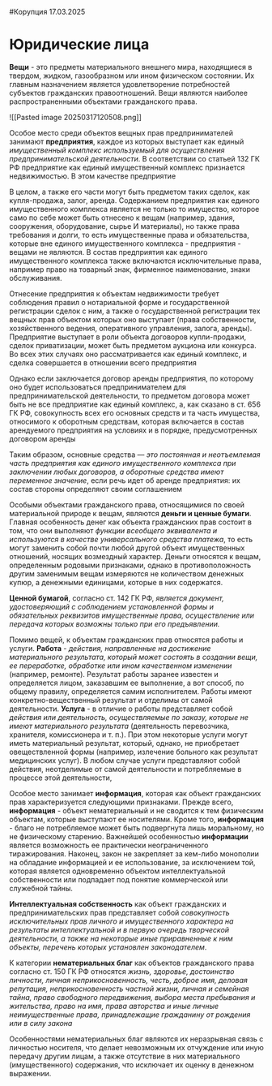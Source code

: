 #Корупция 
17.03.2025
# Юридические лица
**Вещи** - это предметы материального внешнего мира, находящиеся в твердом, жидком, газообразном или ином физическом состоянии. Их главным назначением является удовлетворение потребностей субъектов гражданских правоотношений. Вещи являются наиболее распространенными объектами гражданского права.

![[Pasted image 20250317120508.png]]

Особое место среди объектов вещных прав предпринимателей занимают **предприятия**, каждое из которых выступает как единый *имущественный комплекс используемый для осуществления предпринимательской деятельности*. В соответствии со статьей 132 ГК РФ предприятие как единый имущественный комплекс признается недвижимостью. В этом качестве предприятие

В целом, а также его части могут быть предметом таких сделок, как купля-продажа, залог, аренда. Содержанием предприятия как единого имущественного комплекса является не только то имущество, которое само по себе может быть отнесено к вещам (например, здания, сооружения, оборудование, сырье И материалы), но также права требования и долги, то есть имущественные права и обязательства, которые вне единого имущественного комплекса - предприятия - вещами не являются. В состав предприятия как единого имущественного комплекса также включаются исключительные права, например право на товарный знак, фирменное наименование, знаки обслуживания.

Отнесение предприятия к объектам недвижимости требует соблюдения правил о нотариальной форме и государственной регистрации сделок с ним, а также о государственной регистрации тех вещных прав объектом которых оно выступает (права собственности, хозяйственного ведения, оперативного управления, залога, аренды). Предприятие выступает в роли объекта договоров купли-продажи, сделок приватизации, может быть предметом аукциона или конкурса. Во всех этих случаях оно рассматривается как единый комплекс, и сделка совершается в отношении всего предприятия

Однако если заключается договор аренды предприятия, по которому оно будет использоваться предпринимателем для предпринимательской деятельности, то предметом договора может быть не все предприятие как единый комплекс, а, как сказано в ст. 656 ГК РФ, совокупность всех его основных средств и та часть имущества, относимого к оборотным средствам, которая включается в состав арендуемого предприятия на условиях и в порядке, предусмотренных договором аренды

Таким образом, основные средства — *это постоянная и неотъемлемая часть предприятия как единого имущественного комплекса при заключении любых договоров, а оборотные средства имеют переменное значение*, если речь идет об аренде предприятия: их состав стороны определяют своим соглашением

Особыми объектами гражданского права, относящимися по своей материальной природе к вещам, являются **деньги и ценные бумаги**. 
Главная особенность денег как объекта гражданских прав состоит в том, что они выполняют *функции всеобщего эквивалента и используются в качестве универсального средства платежа*, то есть могут заменить собой почти любой другой объект имущественных отношений, носящих возмездный характер. Деньги относятся к вещам, определенным родовыми признаками, однако в противоположность другим заменимым вещам измеряются не количеством денежных купюр, а денежными единицами, которые в них содержатся.

**Ценной бумагой**, согласно ст. 142 ГК РФ, *является документ, удостоверяющий с соблюдением установленной формы и обязательных реквизитов имущественные права, осуществление или передача которых возможны только при его предъявлении.*

Помимо вещей, к объектам гражданских прав относятся работы и услуги. 
**Работа** - *действия, направленные на достижение материального результата, который может состоять в создании вещи, ее переработке, обработке или ином качественном изменении* (например, ремонте). Результат работы заранее известен и определяется лицом, заказавшим ее выполнение, а вот способ, по общему правилу, определяется самим исполнителем. Работы имеют конкретно-вещественный результат и отделимы от самой деятельности.
**Услуга** - в отличие о работы представляет собой *действия или деятельность, осуществляемые по заказу, которые не имеют материального результата* (деятельность перевозчика, хранителя, комиссионера и т. п.). При этом некоторые услуги могут иметь материальный результат, который, однако, не приобретает овеществленной формы (например, излечение больного как результат медицинских услуг). В любом случае услуги представляют собой действия, неотделимые от самой деятельности и потребляемые в процессе этой деятельности,

Особое место занимает **информация**, которая как объект гражданских прав характеризуется следующими признаками. Прежде всего, **информация** - объект нематериальный и не сводится к тем физическим объектам, которые выступают ее носителями. Кроме того, **информация** - благо не потребляемое может быть подвергнута лишь моральному, но не физическому старению. Важнейшей особенностью **информации** является возможность ее практически неограниченного тиражирования. Наконец, закон не закрепляет за кем-либо монополии на обладание информацией и ее использование, за исключением той, которая является одновременно объектом интеллектуальной собственности или подпадает под понятие коммерческой или служебной тайны.

**Интеллектуальная собственность** как объект гражданских и предпринимательских прав представляет собой *совокупность исключительных прав личного и имущественного характера на результаты интеллектуальной и в первую очередь творческой деятельности, а также на некоторые иные приравненные к ним объекты, перечень которых установлен законодателем*.

К категории **нематериальных благ** как объектов гражданского права согласно ст. 150 ГК РФ относятся *жизнь, здоровье, достоинство личности, личная неприкосновенность, честь, доброе имя, деловая репутация, неприкосновенность частной жизни, личная и семейная тайна, право свободного передвижения, выбора места пребывания и жительства, право на имя, права авторства и иные личные неимущественные права, принадлежащие гражданину от рождения или в силу закона*

Особенностями нематериальных благ являются их неразрывная связь с личностью носителя, что делает невозможным их отчуждение или иную передачу другим лицам, а также отсутствие в них материального (имущественного) содержания, что исключает их оценку в денежном выражении.